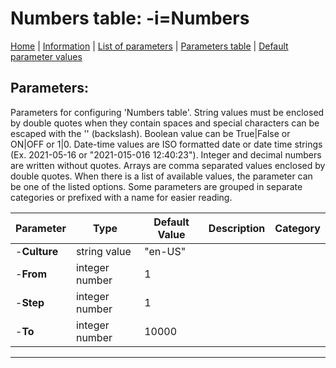 # Numbers table: -i=Numbers

[Home](../Readme.md) | [Information](numbers_info.md) | [List of parameters](numbers_parameters.md) | [Parameters table](numbers_parameters_table.md) |  [Default parameter values](numbers_parameters_defaults.md)

## Parameters:
Parameters for configuring 'Numbers table'. String values must be enclosed by double quotes when they contain
spaces and special characters can be escaped with the '\' (backslash). Boolean value can be True|False or
ON|OFF or 1|0. Date-time values are ISO formatted date or date time strings (Ex. 2021-05-16 or "2021-015-016
12:40:23"). Integer and decimal numbers are written without quotes. Arrays are comma separated values enclosed
by double quotes. When there is a list of available values, the parameter can be one of the listed options.
Some parameters are grouped in separate categories or prefixed with a name for easier reading.

 Parameter    | Type           | Default Value | Description | Category
 ------------ | -------------- | ------------- | ----------- | -------- 
 -**Culture** | string value   | "en-US"       |             |         
 -**From**    | integer number | 1             |             |         
 -**Step**    | integer number | 1             |             |         
 -**To**      | integer number | 10000         |             |         

------------------------------------------------------------


